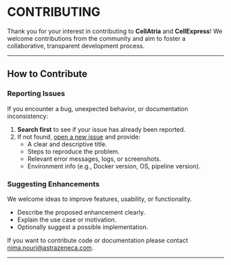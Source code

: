 # CONTRIBUTING

Thank you for your interest in contributing to **CellAtria** and **CellExpress**! We welcome contributions from the community and aim to foster a collaborative, transparent development process.

---

## How to Contribute

### Reporting Issues

If you encounter a bug, unexpected behavior, or documentation inconsistency:

1. **Search first** to see if your issue has already been reported.
2. If not found, [open a new issue](https://github.com/AstraZeneca/cellatria/issues/new) and provide:
   - A clear and descriptive title.
   - Steps to reproduce the problem.
   - Relevant error messages, logs, or screenshots.
   - Environment info (e.g., Docker version, OS, pipeline version).

### Suggesting Enhancements

We welcome ideas to improve features, usability, or functionality.

- Describe the proposed enhancement clearly.
- Explain the use case or motivation.
- Optionally suggest a possible implementation.

If you want to contribute code or documentation please contact [nima.nouri@astrazeneca.com](mailto:nima.nouri@astrazeneca.com).

---
